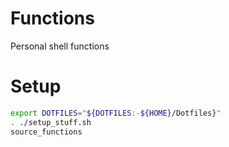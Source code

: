 # Functions

Personal shell functions

# Setup

```bash
export DOTFILES="${DOTFILES:-${HOME}/Dotfiles}"
. ./setup_stuff.sh
source_functions
```
